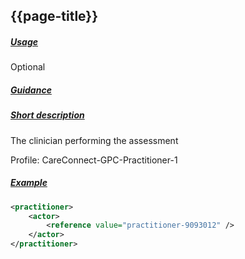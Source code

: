 ## {{page-title}}

<h5><ins>Usage</ins></h5>

<span class="mro-circle optional" title="Optional"></span> Optional


<h5><ins>Guidance</ins></h5>

<h5><ins>Short description</ins></h5>

The clinician performing the assessment


Profile: CareConnect-GPC-Practitioner-1

<h5><ins>Example</ins></h5>

```xml
<practitioner>
    <actor>
        <reference value="practitioner-9093012" />
    </actor>
</practitioner>